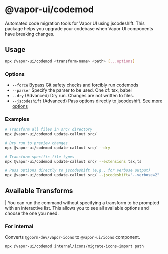 # @vapor-ui/codemod

Automated code migration tools for Vapor UI using jscodeshift. This package helps you upgrade your codebase when Vapor UI components have breaking changes.

## Usage

```bash
npx @vapor-ui/codemod <transform-name> <path> [...options]
```

### Options

- `--force` Bypass Git safety checks and forcibly run codemods
- `--parser` Specify the parser to be used. One of: tsx, babel
- `--dry` (Advanced) Dry run. Changes are not written to files.
- `--jscodeshift` (Advanced) Pass options directly to jscodeshift.
  [See more options](https://jscodeshift.com/run/cli)

### Examples

```bash
# Transform all files in src/ directory
npx @vapor-ui/codemod update-callout src/

# Dry run to preview changes
npx @vapor-ui/codemod update-callout src/ --dry

# Transform specific file types
npx @vapor-ui/codemod update-callout src/ --extensions tsx,ts

# Pass options directly to jscodeshift (e.g., for verbose output)
npx @vapor-ui/codemod update-callout src/ --jscodeshift="--verbose=2"
```

## Available Transforms

| You can run the command without specifying a transform to be prompted with an interactive list. This allows you to see all available options and choose the one you need.

### For internal

Converts `@goorm-dev/vapor-icons` to `@vapor-ui/icons` component.

```bash
npx @vapor-ui/codemod internal/icons/migrate-icons-import path
```
